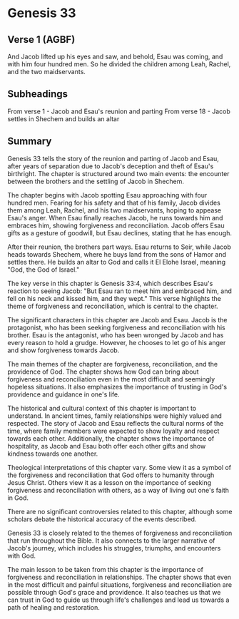 # Genesis 33

## Verse 1 (AGBF)

And Jacob lifted up his eyes and saw, and behold, Esau was coming, and with him four hundred men. So he divided the children among Leah, Rachel, and the two maidservants.

## Subheadings

From verse 1 - Jacob and Esau's reunion and parting
From verse 18 - Jacob settles in Shechem and builds an altar

## Summary

Genesis 33 tells the story of the reunion and parting of Jacob and Esau, after years of separation due to Jacob's deception and theft of Esau's birthright. The chapter is structured around two main events: the encounter between the brothers and the settling of Jacob in Shechem.

The chapter begins with Jacob spotting Esau approaching with four hundred men. Fearing for his safety and that of his family, Jacob divides them among Leah, Rachel, and his two maidservants, hoping to appease Esau's anger. When Esau finally reaches Jacob, he runs towards him and embraces him, showing forgiveness and reconciliation. Jacob offers Esau gifts as a gesture of goodwill, but Esau declines, stating that he has enough.

After their reunion, the brothers part ways. Esau returns to Seir, while Jacob heads towards Shechem, where he buys land from the sons of Hamor and settles there. He builds an altar to God and calls it El Elohe Israel, meaning "God, the God of Israel."

The key verse in this chapter is Genesis 33:4, which describes Esau's reaction to seeing Jacob: "But Esau ran to meet him and embraced him, and fell on his neck and kissed him, and they wept." This verse highlights the theme of forgiveness and reconciliation, which is central to the chapter.

The significant characters in this chapter are Jacob and Esau. Jacob is the protagonist, who has been seeking forgiveness and reconciliation with his brother. Esau is the antagonist, who has been wronged by Jacob and has every reason to hold a grudge. However, he chooses to let go of his anger and show forgiveness towards Jacob.

The main themes of the chapter are forgiveness, reconciliation, and the providence of God. The chapter shows how God can bring about forgiveness and reconciliation even in the most difficult and seemingly hopeless situations. It also emphasizes the importance of trusting in God's providence and guidance in one's life.

The historical and cultural context of this chapter is important to understand. In ancient times, family relationships were highly valued and respected. The story of Jacob and Esau reflects the cultural norms of the time, where family members were expected to show loyalty and respect towards each other. Additionally, the chapter shows the importance of hospitality, as Jacob and Esau both offer each other gifts and show kindness towards one another.

Theological interpretations of this chapter vary. Some view it as a symbol of the forgiveness and reconciliation that God offers to humanity through Jesus Christ. Others view it as a lesson on the importance of seeking forgiveness and reconciliation with others, as a way of living out one's faith in God.

There are no significant controversies related to this chapter, although some scholars debate the historical accuracy of the events described.

Genesis 33 is closely related to the themes of forgiveness and reconciliation that run throughout the Bible. It also connects to the larger narrative of Jacob's journey, which includes his struggles, triumphs, and encounters with God.

The main lesson to be taken from this chapter is the importance of forgiveness and reconciliation in relationships. The chapter shows that even in the most difficult and painful situations, forgiveness and reconciliation are possible through God's grace and providence. It also teaches us that we can trust in God to guide us through life's challenges and lead us towards a path of healing and restoration.